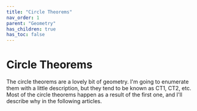 ```yaml
---
title: "Circle Theorems"
nav_order: 1
parent: "Geometry"
has_children: true
has_toc: false
---
```


# Circle Theorems

The circle theorems are a lovely bit of geometry. I'm going to enumerate them with a little description, but they tend to be known as CT1, CT2, etc. 
Most of the circle theorems happen as a result of the first one, and I'll describe why in the following articles.
